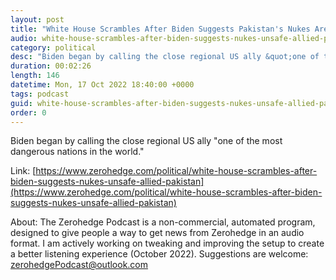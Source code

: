 ```yaml
---
layout: post
title: "White House Scrambles After Biden Suggests Pakistan's Nukes Are 'Unsafe'"
audio: white-house-scrambles-after-biden-suggests-nukes-unsafe-allied-pakistan-0
category: political
desc: "Biden began by calling the close regional US ally &quot;one of the most dangerous nations in the world.&quot;  "
duration: 00:02:26
length: 146
datetime: Mon, 17 Oct 2022 18:40:00 +0000
tags: podcast
guid: white-house-scrambles-after-biden-suggests-nukes-unsafe-allied-pakistan-0
order: 0
---
```

Biden began by calling the close regional US ally &quot;one of the most dangerous nations in the world.&quot;  

Link: [https://www.zerohedge.com/political/white-house-scrambles-after-biden-suggests-nukes-unsafe-allied-pakistan](https://www.zerohedge.com/political/white-house-scrambles-after-biden-suggests-nukes-unsafe-allied-pakistan)

About: The Zerohedge Podcast is a non-commercial, automated program, designed to give people a way to get news from Zerohedge in an audio format.  I am actively working on tweaking and improving the setup to create a better listening experience (October 2022).  Suggestions are welcome: [zerohedgePodcast@outlook.com](mailto:zerohedgePodcast@outlook.com)